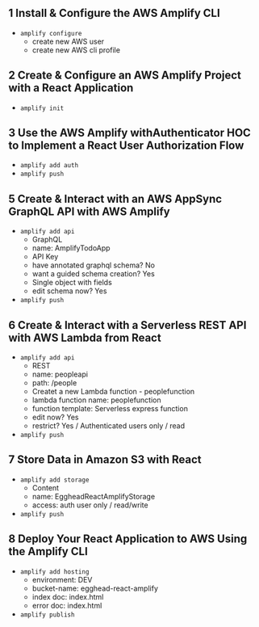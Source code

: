 ## 1 Install & Configure the AWS Amplify CLI
- `amplify configure`
  - create new AWS user
  - create new AWS cli profile

## 2 Create & Configure an AWS Amplify Project with a React Application
- `amplify init`

## 3 Use the AWS Amplify withAuthenticator HOC to Implement a React User Authorization Flow
- `amplify add auth`
- `amplify push`

## 5 Create & Interact with an AWS AppSync GraphQL API with AWS Amplify
- `amplify add api`
  - GraphQL
  - name: AmplifyTodoApp
  - API Key
  - have annotated graphql schema? No
  - want a guided schema creation? Yes
  - Single object with fields
  - edit schema now? Yes
- `amplify push`

## 6 Create & Interact with a Serverless REST API with AWS Lambda from React
- `amplify add api`
  - REST
  - name: peopleapi
  - path: /people
  - Createt a new Lambda function - peoplefunction
  - lambda function name: peoplefunction
  - function template: Serverless express function
  - edit now? Yes
  - restrict? Yes / Authenticated users only / read
- `amplify push`

## 7 Store Data in Amazon S3 with React
- `amplify add storage`
  - Content
  - name: EggheadReactAmplifyStorage
  - access: auth user only / read/write
- `amplify push`

## 8 Deploy Your React Application to AWS Using the Amplify CLI
- `amplify add hosting`
  - environment: DEV
  - bucket-name: egghead-react-amplify
  - index doc: index.html
  - error doc: index.html
- `amplify publish`
